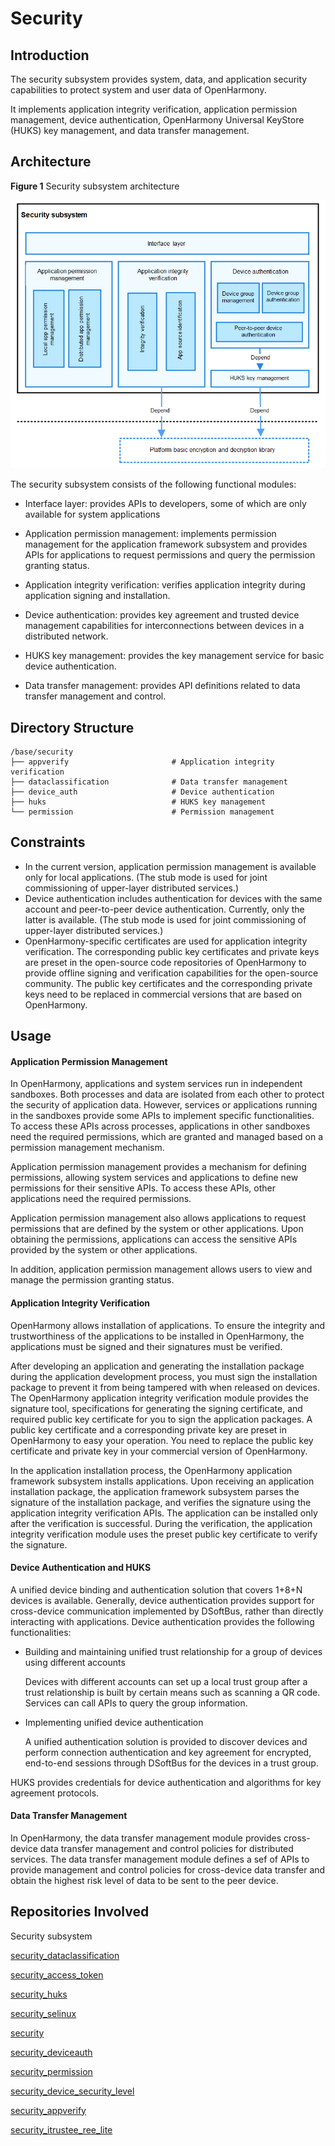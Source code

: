 # Security<a name="EN-US_TOPIC_0000001087014383"></a>


## Introduction<a name="section11660541593"></a>

The security subsystem provides system, data, and application security capabilities to protect system and user data of OpenHarmony.

It implements application integrity verification, application permission management, device authentication, OpenHarmony Universal KeyStore (HUKS) key management, and data transfer management.

## Architecture<a name="section342962219551"></a>

**Figure 1** Security subsystem architecture<a name="fig4460722185514"></a> 

![](figures/security_subsustem_architecture.png)

The security subsystem consists of the following functional modules:

- Interface layer: provides APIs to developers, some of which are only available for system applications

- Application permission management: implements permission management for the application framework subsystem and provides APIs for applications to request permissions and query the permission granting status.

- Application integrity verification: verifies application integrity during application signing and installation.
- Device authentication: provides key agreement and trusted device management capabilities for interconnections between devices in a distributed network.

- HUKS key management: provides the key management service for basic device authentication.

- Data transfer management: provides API definitions related to data transfer management and control.

## Directory Structure<a name="section92711824195113"></a>

```
/base/security
├── appverify                       # Application integrity verification
├── dataclassification              # Data transfer management
├── device_auth                     # Device authentication
├── huks                            # HUKS key management
└── permission                      # Permission management
```

## Constraints<a name="section7715171045219"></a>

-   In the current version, application permission management is available only for local applications. (The stub mode is used for joint commissioning of upper-layer distributed services.)
-   Device authentication includes authentication for devices with the same account and peer-to-peer device authentication. Currently, only the latter is available. (The stub mode is used for joint commissioning of upper-layer distributed services.)
-   OpenHarmony-specific certificates are used for application integrity verification. The corresponding public key certificates and private keys are preset in the open-source code repositories of OpenHarmony to provide offline signing and verification capabilities for the open-source community. The public key certificates and the corresponding private keys need to be replaced in commercial versions that are based on OpenHarmony.

## Usage<a name="section2057642312536"></a>

#### Application Permission Management

In OpenHarmony, applications and system services run in independent sandboxes. Both processes and data are isolated from each other to protect the security of application data. However, services or applications running in the sandboxes provide some APIs to implement specific functionalities. To access these APIs across processes, applications in other sandboxes need the required permissions, which are granted and managed based on a permission management mechanism.

Application permission management provides a mechanism for defining permissions, allowing system services and applications to define new permissions for their sensitive APIs. To access these APIs, other applications need the required permissions.

Application permission management also allows applications to request permissions that are defined by the system or other applications. Upon obtaining the permissions, applications can access the sensitive APIs provided by the system or other applications.

In addition, application permission management allows users to view and manage the permission granting status.

#### Application Integrity Verification

OpenHarmony allows installation of applications. To ensure the integrity and trustworthiness of the applications to be installed in OpenHarmony, the applications must be signed and their signatures must be verified.

After developing an application and generating the installation package during the application development process, you must sign the installation package to prevent it from being tampered with when released on devices. The OpenHarmony application integrity verification module provides the signature tool, specifications for generating the signing certificate, and required public key certificate for you to sign the application packages. A public key certificate and a corresponding private key are preset in OpenHarmony to easy your operation. You need to replace the public key certificate and private key in your commercial version of OpenHarmony.

In the application installation process, the OpenHarmony application framework subsystem installs applications. Upon receiving an application installation package, the application framework subsystem parses the signature of the installation package, and verifies the signature using the application integrity verification APIs. The application can be installed only after the verification is successful. During the verification, the application integrity verification module uses the preset public key certificate to verify the signature.

#### Device Authentication and HUKS

A unified device binding and authentication solution that covers 1+8+N devices is available. Generally, device authentication provides support for cross-device communication implemented by DSoftBus, rather than directly interacting with applications. Device authentication provides the following functionalities:

- Building and maintaining unified trust relationship for a group of devices using different accounts 

  Devices with different accounts can set up a local trust group after a trust relationship is built by certain means such as scanning a QR code. Services can call APIs to query the group information.

- Implementing unified device authentication 

  A unified authentication solution is provided to discover devices and perform connection authentication and key agreement for encrypted, end-to-end sessions through DSoftBus for the devices in a trust group.

HUKS provides credentials for device authentication and algorithms for key agreement protocols.

#### Data Transfer Management

In OpenHarmony, the data transfer management module provides cross-device data transfer management and control policies for distributed services. The data transfer management module defines a sef of APIs to provide management and control policies for cross-device data transfer and obtain the highest risk level of data to be sent to the peer device.

## Repositories Involved<a name="section155556361910"></a>

Security subsystem

[security_dataclassification](https://gitee.com/openharmony/security_dataclassification)

[security_access_token](https://gitee.com/openharmony/security_access_token)

[security_huks](https://gitee.com/openharmony/security_huks)

[security_selinux](https://gitee.com/openharmony/security_selinux)

[security](https://gitee.com/openharmony/security)

[security_deviceauth](https://gitee.com/openharmony/security_deviceauth)

[security_permission](https://gitee.com/openharmony/security_permission)

[security_device_security_level](https://gitee.com/openharmony/security_device_security_level)

[security_appverify](https://gitee.com/openharmony/security_appverify)

[security_itrustee_ree_lite](https://gitee.com/openharmony/security_itrustee_ree_lite)
